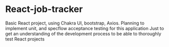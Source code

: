 # React-job-tracker
Basic React project, using Chakra UI, bootstrap, Axios. 
Planning to implement unit, and specflow acceptance testing for this application
Just to get an understanding of the development process to be able to thoroughly test React projects
